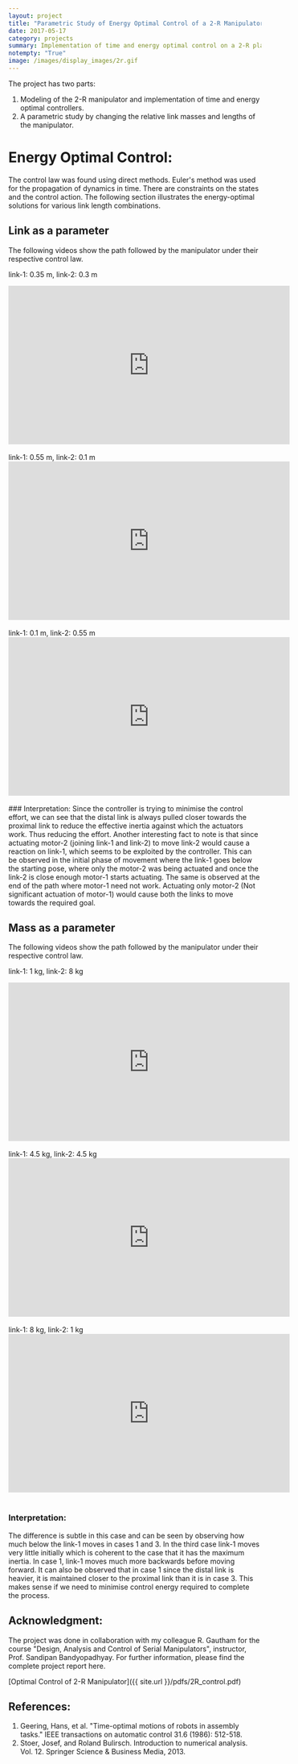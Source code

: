 ```yaml
---
layout: project
title: "Parametric Study of Energy Optimal Control of a 2-R Manipulator"
date: 2017-05-17
category: projects
summary: Implementation of time and energy optimal control on a 2-R planar manipulator and study the effects of geometric and inertial parameters on the control law.
notempty: "True"
image: /images/display_images/2r.gif
---
```


The project has two parts:
<ol>
<li>Modeling of the 2-R manipulator and implementation of time and energy optimal controllers.</li>
<li>A parametric study by changing the relative link masses and lengths of the manipulator.</li>
</ol>

# Energy Optimal Control:
The control law was found using direct methods. Euler's method was used for the propagation of dynamics in time.  There are constraints on the states and the control action. The following section illustrates the energy-optimal solutions for various link length combinations.

## Link as a parameter
The following videos show the path followed by the manipulator under their respective control law.

link-1: 0.35 m, link-2: 0.3 m

<div class="video-container" style="text-align: center;">
<iframe width="560" height="315" src="https://www.youtube.com/embed/2JrzHURlHvY" frameborder="0" allow="accelerometer; autoplay; encrypted-media; gyroscope; picture-in-picture" allowfullscreen></iframe>
</div>
<br>
link-1: 0.55 m, link-2: 0.1 m

<div class="video-container" style="text-align: center;">
<iframe width="560" height="315" src="https://www.youtube.com/embed/utFf0bHNMCA" frameborder="0" allow="accelerometer; autoplay; encrypted-media; gyroscope; picture-in-picture" allowfullscreen></iframe>
</div>
<br>
link-1: 0.1 m, link-2: 0.55 m

<div class="video-container" style="text-align: center;">
<iframe width="560" height="315" src="https://www.youtube.com/embed/SDWUbYIC_J0" frameborder="0" allow="accelerometer; autoplay; encrypted-media; gyroscope; picture-in-picture" allowfullscreen></iframe>
</div>
<br>
### Interpretation:
Since the controller is trying to minimise the control effort, we can see that the distal link is always pulled closer towards the proximal link to reduce the effective inertia against which the actuators work. Thus reducing the effort. Another interesting fact to note is that since actuating motor-2 (joining link-1 and link-2) to move link-2 would cause a reaction on link-1, which seems to be exploited by the controller. This can be observed in the initial phase of movement where the link-1 goes below the starting pose, where only the motor-2 was being actuated and once the link-2 is close enough motor-1 starts actuating. The same is observed at the end of the path where motor-1 need not work. Actuating only motor-2 (Not significant actuation of motor-1) would cause both the links to move towards the required goal.

## Mass as a parameter
The following videos show the path followed by the manipulator under their respective control law.

link-1: 1 kg, link-2: 8 kg

<div class="video-container" style="text-align: center;">
<iframe width="560" height="315" src="https://www.youtube.com/embed/q5BXF6bjdrg" frameborder="0" allow="accelerometer; autoplay; encrypted-media; gyroscope; picture-in-picture" allowfullscreen></iframe>
</div>
<br>
link-1: 4.5 kg, link-2: 4.5 kg

<div class="video-container" style="text-align: center;">
<iframe width="560" height="315" src="https://www.youtube.com/embed/VkHPzQlsNew" frameborder="0" allow="accelerometer; autoplay; encrypted-media; gyroscope; picture-in-picture" allowfullscreen></iframe>
</div>
<br>
link-1: 8 kg, link-2: 1 kg

<div class="video-container" style="text-align: center;">
<iframe width="560" height="315" src="https://www.youtube.com/embed/ka6JoWCYZB4" frameborder="0" allow="accelerometer; autoplay; encrypted-media; gyroscope; picture-in-picture" allowfullscreen></iframe>
</div>
<br>

### Interpretation:
The difference is subtle in this case and can be seen by observing how much below the link-1 moves in cases 1 and 3. In the third case link-1 moves very little initially which is coherent to the case that it has the maximum inertia. In case 1, link-1 moves much more backwards before moving forward. It can also be observed that in case 1 since the distal link is heavier, it is maintained closer to the proximal link than it is in case 3. This makes sense if we need to minimise control energy required to complete the process.

## Acknowledgment:
The project was done in collaboration with my colleague R. Gautham for the course "Design, Analysis and Control of Serial Manipulators", instructor, Prof. Sandipan Bandyopadhyay. For further information, please find the complete project report here.

[Optimal Control of 2-R Manipulator]({{ site.url }}/pdfs/2R_control.pdf)

## **References**:
1. Geering, Hans, et al. "Time-optimal motions of robots in assembly tasks." IEEE transactions on automatic control 31.6 (1986): 512-518.
2. Stoer, Josef, and Roland Bulirsch. Introduction to numerical analysis. Vol. 12. Springer Science & Business Media, 2013.
